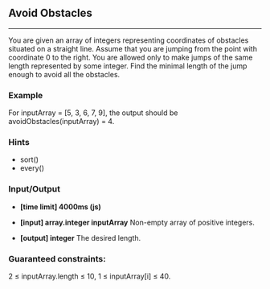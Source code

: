 ## Avoid Obstacles
---
You are given an array of integers representing coordinates of obstacles situated on a straight line.
Assume that you are jumping from the point with coordinate 0 to the right. You are allowed only to make jumps of the same length represented by some integer.
Find the minimal length of the jump enough to avoid all the obstacles.

### Example

For inputArray = [5, 3, 6, 7, 9], the output should be
avoidObstacles(inputArray) = 4.

### Hints
-   sort()
-   every()

### Input/Output
- **[time limit] 4000ms (js)**
- **[input] array.integer inputArray**
Non-empty array of positive integers.

- **[output] integer**
The desired length.

### Guaranteed constraints:
2 ≤ inputArray.length ≤ 10,
1 ≤ inputArray[i] ≤ 40.
